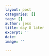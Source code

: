 ```yaml
---
layout: post
categories: []
tags: []
author: jess
title: day 8 later
excerpt: ''
date: 
image: ''

---
```

